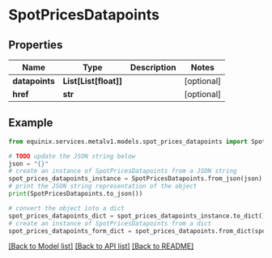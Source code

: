 # SpotPricesDatapoints


## Properties

Name | Type | Description | Notes
------------ | ------------- | ------------- | -------------
**datapoints** | **List[List[float]]** |  | [optional] 
**href** | **str** |  | [optional] 

## Example

```python
from equinix.services.metalv1.models.spot_prices_datapoints import SpotPricesDatapoints

# TODO update the JSON string below
json = "{}"
# create an instance of SpotPricesDatapoints from a JSON string
spot_prices_datapoints_instance = SpotPricesDatapoints.from_json(json)
# print the JSON string representation of the object
print(SpotPricesDatapoints.to_json())

# convert the object into a dict
spot_prices_datapoints_dict = spot_prices_datapoints_instance.to_dict()
# create an instance of SpotPricesDatapoints from a dict
spot_prices_datapoints_form_dict = spot_prices_datapoints.from_dict(spot_prices_datapoints_dict)
```
[[Back to Model list]](../README.md#documentation-for-models) [[Back to API list]](../README.md#documentation-for-api-endpoints) [[Back to README]](../README.md)


